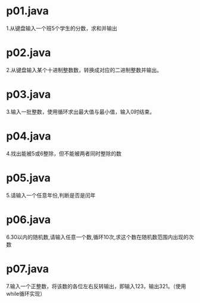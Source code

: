 # p01.java
1.从键盘输入一个班5个学生的分数，求和并输出
# p02.java
2.从键盘输入某个十进制整数数，转换成对应的二进制整数并输出。
# p03.java
3.输入一批整数，使用循环求出最大值与最小值，输入0时结束。
# p04.java
4.找出能被5或6整除，但不能被两者同时整除的数
# p05.java
5.请输入一个任意年份,判断是否是闰年
# p06.java
6.30以内的随机数,请输入任意一个数,循环10次,求这个数在随机数范围内出现的次数
# p07.java
7.输入一个正整数，将该数的各位左右反转输出，即输入123，输出321。（使用while循环实现）
